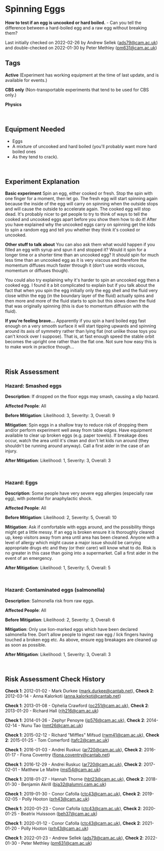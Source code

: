# Spinning Eggs

**How to test if an egg is uncooked or hard boiled.** - Can you tell the difference between a hard-boiled egg and a raw egg without breaking them?

Last initially checked on 2022-02-26 by Andrew Sellek (ads79@cam.ac.uk) and double-checked on 2022-01-30 by Peter Methley (pm631@cam.ac.uk)

## Tags
<!--- Start Tags (DO NOT REMOVE THIS COMMENT) --->

**Active** (Experiment has working equipment at the time of last update, and is available for events.)

**CBS only** (Non-transportable experiments that tend to be used for CBS only.)

**Physics**
<!--- End Tags (DO NOT REMOVE THIS COMMENT) --->

<br/>

## Equipment Needed 
- Eggs
- A mixture of uncooked and hard boiled (you'll probably want more hard boiled ones
- As they tend to crack).

<br/>

## Experiment Explanation 

**Basic experiment**
Spin an egg, either cooked or fresh.
Stop the spin with one finger for a moment, then let go.
The fresh egg will start spinning again because the inside of the egg will carry on spinning when the outside stops and will cause the outside to accelerate again. The cooked egg will stop dead.
It's probably nicer to get people to try to think of ways to tell the cooked and uncooked eggs apart before you show them how to do it! After you have explained why the uncooked eggs carry on spinning get the kids to spin a random egg and tell you whether they think it's cooked or uncooked.

**Other stuff to talk about**
You can also ask them what would happen if you filled an egg with syrup and spun it and stopped it? Would it spin for a longer time or a shorter time than an uncooked egg? It should spin for much less time than an uncooked egg as it is very viscous and therefore the momentum diffuses much faster through it (don't use words viscous, momentum or diffuses though).

You could also try explaining why it's harder to spin an uncooked egg then a cooked egg. I found it a bit complicated to explain but if you talk about the fact that when you spin the egg initially only the egg shell and the fluid very close within the egg (in the boundary layer of the fluid) actually spins and then more and more of the fluid starts to spin but this slows down the fluid that was originally spinning (this is due to momentum diffusion with the fluid).

**If you're feeling brave...**
Apparently if you spin a hard boiled egg fast enough on a very smooth surface it will start tipping upwards and spinning around its axis of symmetry rather than lying flat (not unlike those toys you can't knock over I suppose). That is, at fast enough speed the stable orbit becomes the upright one rather than the flat one. Not sure how easy this is to make work in practice though...

<br/>

## Risk Assessment

### **Hazard**: Smashed eggs

**Description**: If dropped on the floor eggs may smash, causing a slip hazard.

**Affected People**: All

**Before Mitigation**: Likelihood: 3, Severity: 3, Overall: 9

**Mitigation**: Spin eggs in a shallow tray to reduce risk of dropping them and/or perform experiment well away from table edges.
Have equipment available to clear up broken eggs (e.g. paper towels).
If breakage does occur, watch the area until it's clean and don't let kids run around (they shouldn't be running around anyway).
Call a first aider in the case of an injury.

**After Mitigation**: Likelihood: 1, Severity: 3, Overall: 3

<br/>

### **Hazard**: Eggs

**Description**: Some people have very severe egg allergies (especially raw egg), with potential for anaphylactic shock.

**Affected People**: All

**Before Mitigation**: Likelihood: 2, Severity: 5, Overall: 10

**Mitigation**: Ask if comfortable with eggs around, and the possibility things might get a little messy.
If an egg is broken ensure it is thoroughly cleared up, keep visitors away from area until area has been cleaned.
Anyone with a level of allergy which might cause a major issue should be carrying appropriate drugs etc and they (or their carer) will know what to do. Risk is no greater in this case than going into a supermarket.
Call a first aider in the event of an emergency.

**After Mitigation**: Likelihood: 1, Severity: 5, Overall: 5

<br/>

### **Hazard**: Contaminated eggs (salmonella)

**Description**: Salmonella risk from raw eggs.

**Affected People**: All

**Before Mitigation**: Likelihood: 2, Severity: 3, Overall: 6

**Mitigation**: Only use lion-marked eggs which have been declared salmonella free.
Don’t allow people to ingest raw egg / lick fingers having touched a broken egg etc.
As above, ensure egg breakages are cleaned up as soon as possible.

**After Mitigation**: Likelihood: 1, Severity: 3, Overall: 3

<br/>

## Risk Assessment Check History 

**Check 1**: 2012-01-02 - Mark Durkee (mark.durkee@cantab.net), **Check 2**: 2012-03-14 - Anna Kalorkoti (anna.kalorkoti@cantab.net)

**Check 1**: 2013-01-08 - Ophelia Crawford (oc251@cam.ac.uk), **Check 2**: 2013-01-20 - Richard Hall (rjh216@cam.ac.uk)

**Check 1**: 2014-01-26 - Zephyr Penoyre (jp576@cam.ac.uk), **Check 2**: 2014-02-14 - Nunu Tao (nmt26@cam.ac.uk)

**Check 1**: 2015-02-12 - Richard "Miffles" Mifsud (rwm41@cam.ac.uk), **Check 2**: 2015-01-25 - Tom Comerford (tafc2@cam.ac.uk)

**Check 1**: 2016-01-03 - Andrei Ruskuc (ar720@cam.ac.uk), **Check 2**: 2016-01-17 - Fiona Coventry (fiona.coventry@cantab.net)

**Check 1**: 2016-12-29 - Andrei Ruskuc (ar720@cam.ac.uk), **Check 2**: 2017-02-01 - Matthew Le Maitre (msl54@cam.ac.uk)

**Check 1**: 2018-01-27 - Hannah Thorne (hbt23@cam.ac.uk), **Check 2**: 2018-01-30 - Benjamin Akrill (bja32@alumni.cam.ac.uk)

**Check 1**: 2019-01-30 - Conor Cafolla (ctc43@cam.ac.uk), **Check 2**: 2019-02-05 - Polly Hooton (prh43@cam.ac.uk)

**Check 1**: 2020-01-23 - Conor Cafolla (ctc43@cam.ac.uk), **Check 2**: 2020-01-25 - Beatrix Huissoon (beh37@cam.ac.uk)

**Check 1**: 2020-01-12 - Conor Cafolla (ctc43@cam.ac.uk), **Check 2**: 2021-01-20 - Polly Hooton (prh43@cam.ac.uk)

**Check 1**: 2022-01-23 - Andrew Sellek (ads79@cam.ac.uk), **Check 2**: 2022-01-30 - Peter Methley (pm631@cam.ac.uk)